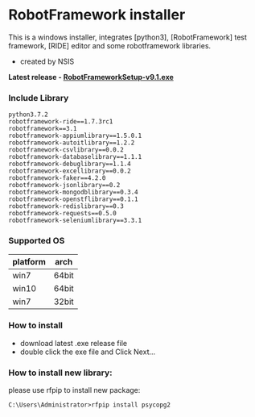 # RobotFramework installer
This is a windows installer, integrates [python3], [RobotFramework] test framework, [RIDE] editor and some robotframework libraries.

- created by NSIS

**Latest release - [RobotFrameworkSetup-v9.1.exe](https://github.com/ravihuang/robotframework-installer/releases/latest)**

### Include Library
```
python3.7.2
robotframework-ride==1.7.3rc1
robotframework==3.1
robotframework-appiumlibrary==1.5.0.1
robotframework-autoitlibrary==1.2.2
robotframework-csvlibrary==0.0.2
robotframework-databaselibrary==1.1.1
robotframework-debuglibrary==1.1.4
robotframework-excellibrary==0.0.2
robotframework-faker==4.2.0
robotframework-jsonlibrary==0.2
robotframework-mongodblibrary==0.3.4
robotframework-openstflibrary==0.1.1
robotframework-redislibrary==0.3
robotframework-requests==0.5.0
robotframework-seleniumlibrary==3.3.1
```
### Supported OS
|platform|arch|
|---|-----|
|win7|64bit|
|win10|64bit|
|win7|32bit|

### How to install
- download latest .exe release file
- double click the exe file and Click Next...

### How to install new library:
please use rfpip to install new package:
```
C:\Users\Administrator>rfpip install psycopg2
```
